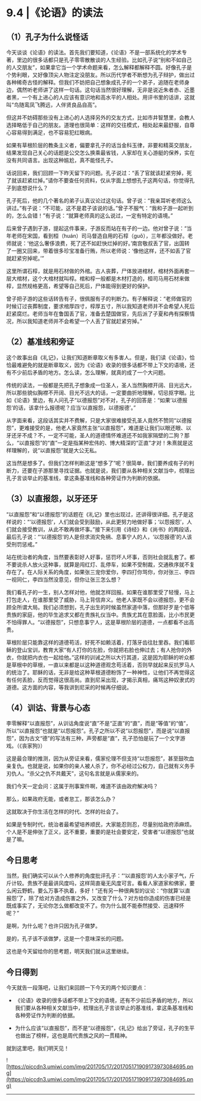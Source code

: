 # 9.4 |《论语》的读法

## （1）孔子为什么说怪话

今天谈谈《论语》的读法。首先我们要知道，《论语》不是一部系统化的学术专著，里边的很多话都只是孔子零零散散谈的人生经验。比如孔子说“别和不如自己的人交朋友”，如果拿它当一个学术命题来看，怎么解释都解释不圆。好像孔子是个势利眼，又好像顶尖人物注定没朋友。所以历代学者不断想为孔子辩护，做出过各种稀奇古怪的解释。但我们不妨把自己想象成孔子的一个弟子，追随在老师身边，偶然听老师讲了这样一句话。这句话当然很好理解，无非是说近朱者赤、近墨者黑，一个有上进心的人应该有意识地和高水平的人相处。用评书里的话讲，这就叫“鸟随鸾凤飞腾远，人伴贤良品自高”。

但这并不妨碍那些没有上进心的人选择另外的交友方式，比如市井智慧里，会教人选择略低于自己的朋友。道理也很简单：这样的交往模式，相处起来最舒服，自尊心容易得到满足，也不容易犯红眼病。

如果有草根阶层的教条主义者，偏要拿孔子的话当金科玉律，非要和精英交朋友，结果发现自己关心的话题是公交怎么换乘最省钱，人家却在关心游艇的保养，实在没有共同语言。出现这种尴尬，真不能怪孔子。

话说回来，我们回顾一下昨天留下的问题。孔子说过：“丢了官就该赶紧穷掉，死了就该赶紧烂掉。”请你不要查任何资料，仅从字面上想想孔子这两句话，你觉得孔子到底想说什么？

孔子死后，他的几个著名的弟子认真议论过这句话。曾子说：“我亲耳听老师这么讲过。”有子说：“不可能，这不是君子该说的话。”曾子不服气：“我和子游一起听到的，怎么会错！”有子说：“就算老师真的这么说过，一定有特定的语境。”

后来曾子遇到子游，提起这件事来，子游反而站在有子的一边。他对曾子说：“当年老师在宋国，看到桓（huán）司马督造自用的石椁（guǒ），三年都没做好。老师就说：‘他这么奢侈浪费，死了还不如赶快烂掉的好。’南宫敬叔丢了官，出国转了一圈又回来，带着很多珍宝准备行贿，所以老师说：‘像他这样，还不如丢了官就赶紧穷掉呢。’”

这里所谓石椁，就是用石材做的外棺。古人丧葬，尸体放进棺材，棺材外面再套一层大棺材，这个大棺材就叫椁。棺和椁一般都是木材打造的，桓司马用石材来做椁，显然规格更高，希望等自己死后，尸体能得到更好的保护。

曾子把子游的这些话转告有子，很佩服有子的判断力。有子解释说：“老师做官的时候订过丧葬制度，要求棺厚四寸，椁厚五寸，所以我知道老师并不会希望人死后赶紧腐烂。老师当年在鲁国丢了官，准备去楚国做官，先后派了子夏和冉有探察情况，所以我知道老师并不会希望一个人丢了官就赶紧穷掉。”

## （2）基准线和旁证

这个故事出自《礼记》，让我们知道断章取义有多害人。但是，我们读《论语》，恰恰最难避免的就是断章取义，因为《论语》收录的很多话都不带上下文的语境，还有不少前后矛盾的地方。怎么读，怎么理解，就真的成了一个大问题。

传统的读法，一般都是先把孔子想象成一位圣人，圣人当然胸襟开阔、目光远大，所以那些貌似胸襟不开阔、目光不远大的话，一定要曲折地理解，切忌抠字眼。比如《论语》里边，有人问孔子“以德报怨”对不对，孔子的回答是：“如果‘以德报怨’的话，该拿什么报德呢？应当‘以直报怨，以德报德’。”

从字面来看，这段话其实并不费解，只是大家很难接受孔圣人竟然不赞同“以德报怨”，更难接受的是，他老人家竟然主张“以直报怨”，难道是让我们以眼还眼、以牙还牙不成？不，一定不可能，圣人的道德情怀难道还不如我家隔壁的二狗？那么，“以直报怨”的“直”一定是指某种宏伟的、博大精深的“正直”才对！朱熹就是这样理解的，说“以直报怨”就是大公无私。

这当然是想多了。但我们怎样判断这是“想多了”呢？很简单，我们要养成有子的判断力，还要在子游那里寻找证据。也就是说，我们要从各种相关文献当中，梳理出孔子言谈举止的基准线，拿这条基准线和各种旁证作为判断的依据。

## （3）以直报怨，以牙还牙

“以直报怨”和“以德报怨”的话题在《礼记》里也出现过，还讲得很详细。孔子是这样说的：“‘以德报怨’，人们就会受到鼓励，从此更努力地做好事；‘以怨报怨’，人们就会接受教训，从此不敢再做坏事。”接下来引用《诗经》和《尚书》的两段话，最后孔子说：“‘以德报怨’的人是但求消灾免祸、息事宁人的人，‘以怨报德’的人该受刑罚惩戒。”

站在统治者的角度，当然要表彰好人好事，惩罚坏人坏事，否则社会就乱套了。都不要说杀人放火这种事，就算是闯红灯、乱停车，如果不受制裁，交通秩序就不复存在了。在人际关系的角度，如果张三宠你爱你，李四打你骂你，你对张三、李四一视同仁，李四当然没意见，但你让张三怎么想？

我们看孔子的一生，别人怎样对他，他就怎样回报。如果在谁那里受了轻慢，马上打包走人，在谁那里受了威胁，马上背信弃义。他老人家既不会以德报怨，更不会顾全所谓大局。我们必须想到，孔子出生的时候虽然家道中落，但那好歹是个低等贵族的家庭，他的毕生追求又都在贵族礼仪当中。贵族尤其在意脸面，比小市民更不怕得罪人。“以德报怨”，只想息事宁人，这是草根阶层的道德，一点都看不出高贵。

草根阶层只能靠这样的道德苟活，好死不如赖活着，打落牙齿往肚里吞。我们看耶稣的登山宝训，教育大家“有人打你的左脸，你就把右脸也伸过去；有人抢你的外衣，你就把内衣也一起给他。”这样的训诫之所以大行其道，这是因为耶稣的听众都是草根中的草根，一直以来都是以这种道德观念苟活着，否则早就起来反抗罗马人的统治了。耶稣的话，无非是给这种草根道德粉饰了一种神性，让他们不再觉得这有任何丢脸，反而觉得这很高尚。直到尼采出现，才揭示真相，痛骂这种奴隶式的道德。这方面的内容，等我讲到尼采的时候再仔细说。

## （4）训诂、背景与心态

李零解释“以直报怨”，从训诂角度说“直”不是“正直”的“直”，而是“等值”的“值”，所以“以直报怨”也就是“以怨报怨”。孔子之所以不说“以怨报怨”，而是说“以直报怨”，因为古文“德”的写法有三种，声旁都是“直”，孔子恐怕是玩了一个文字游戏。（《丧家狗》）

这是最合理的推测，因为从旁证来看，儒家伦理不但支持“以怨报怨”，甚至鼓吹血亲复仇。也就是说，如果你的亲人被人杀了，你不必经过公权力，自己就有义务手刃仇人。“杀父之仇不共戴天”，这句名言就是从儒家来的。

我们今天一定会问：这属于刑事案件啊，难道不该由政府解决吗？

那么，如果政府无能，或者怠工，那该怎么办？

这就取决于你生活在怎样的时代、怎样的社会了。

如果是专制时代，统治者最希望培养顺民，大家能忍则忍，尽量别给政府添麻烦。个人是不是伸张了正义，这不重要，重要的是社会要安定，受害者“以德报怨”也就是了嘛。

## 今日思考

当然，我们确实可以从个人修养的角度批评孔子：“‘以直报怨’的人太小家子气，斤斤计较。贵族不是最讲风度吗，这样简直毫无风度可言。看看人家道家和佛家，要么闲云野鹤，要么万事不执着，多好！”还有另一种很典型的议论：“你就算‘以直报怨’了，除了给对方造成伤害之外，又改变了什么？对方给你造成的伤害已经是既成事实了，无论你怎么做都改变不了。你为什么就不能泰然接受、迅速释怀呢？”

是啊，为什么呢？也许只因为孔子做梦。

是的，孔子该不该做梦，这是一个意味深长的问题。

这也是今天留给你的思考题，明天我们就从这里继续。

## 今日得到

今天就告一段落吧，让我们来回顾一下今天的两个知识要点：

* 《论语》收录的很多话都不带上下文的语境，还有不少前后矛盾的地方，所以我们要从各种相关文献当中，梳理出孔子言谈举止的基准线，拿这条基准线和各种旁证作为判断的依据。

* 为什么应该“以直报怨”，而不是“以德报怨”，《礼记》给出了旁证，孔子的生平也做出了榜样，这也是周代贵族之风的一贯精神。

就到这里吧，我们明天见！

![https://piccdn3.umiwi.com/img/201705/17/201705171909173973084695.png](https://piccdn3.umiwi.com/img/201705/17/201705171909173973084695.png)

---
